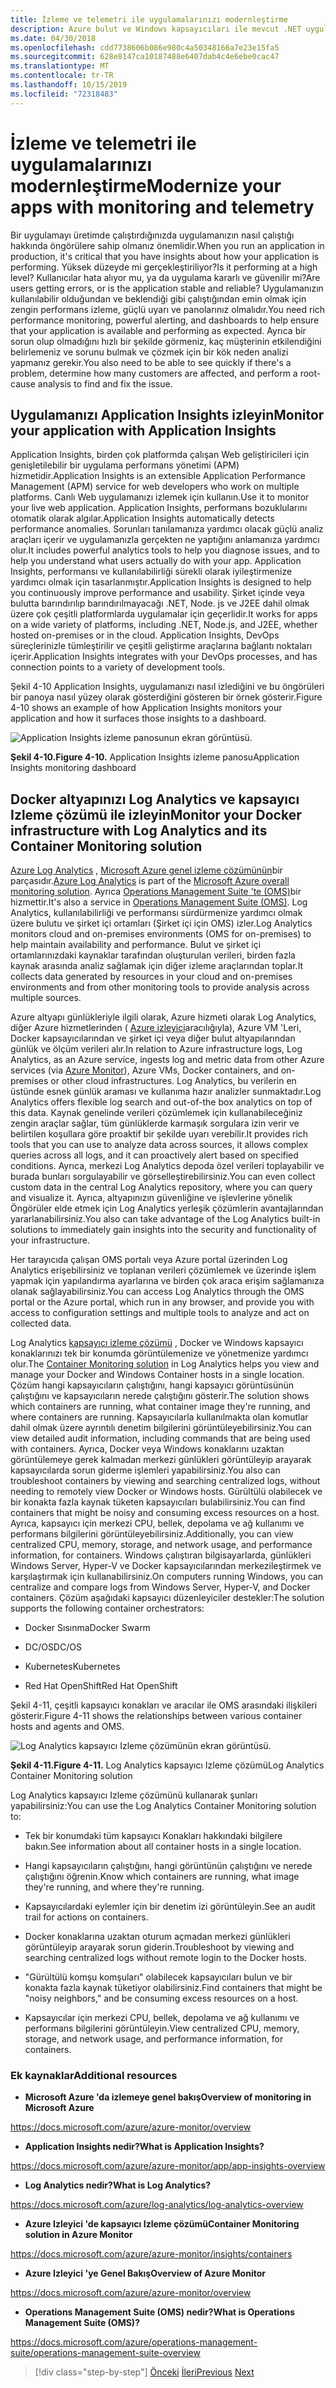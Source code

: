 ```yaml
---
title: İzleme ve telemetri ile uygulamalarınızı modernleştirme
description: Azure bulut ve Windows kapsayıcıları ile mevcut .NET uygulamalarını modernleştirin | İzleme ve telemetri ile uygulamalarınızı modernleştirin
ms.date: 04/30/2018
ms.openlocfilehash: cdd7738606b086e980c4a50348166a7e23e15fa5
ms.sourcegitcommit: 628e8147ca10187488e6407dab4c4e6ebe0cac47
ms.translationtype: MT
ms.contentlocale: tr-TR
ms.lasthandoff: 10/15/2019
ms.locfileid: "72318483"
---
```

# <a name="modernize-your-apps-with-monitoring-and-telemetry"></a><span data-ttu-id="3f4ae-103">İzleme ve telemetri ile uygulamalarınızı modernleştirme</span><span class="sxs-lookup"><span data-stu-id="3f4ae-103">Modernize your apps with monitoring and telemetry</span></span>

<span data-ttu-id="3f4ae-104">Bir uygulamayı üretimde çalıştırdığınızda uygulamanızın nasıl çalıştığı hakkında öngörülere sahip olmanız önemlidir.</span><span class="sxs-lookup"><span data-stu-id="3f4ae-104">When you run an application in production, it's critical that you have insights about how your application is performing.</span></span> <span data-ttu-id="3f4ae-105">Yüksek düzeyde mi gerçekleştiriliyor?</span><span class="sxs-lookup"><span data-stu-id="3f4ae-105">Is it performing at a high level?</span></span> <span data-ttu-id="3f4ae-106">Kullanıcılar hata alıyor mu, ya da uygulama kararlı ve güvenilir mi?</span><span class="sxs-lookup"><span data-stu-id="3f4ae-106">Are users getting errors, or is the application stable and reliable?</span></span> <span data-ttu-id="3f4ae-107">Uygulamanızın kullanılabilir olduğundan ve beklendiği gibi çalıştığından emin olmak için zengin performans izleme, güçlü uyarı ve panolarınız olmalıdır.</span><span class="sxs-lookup"><span data-stu-id="3f4ae-107">You need rich performance monitoring, powerful alerting, and dashboards to help ensure that your application is available and performing as expected.</span></span> <span data-ttu-id="3f4ae-108">Ayrıca bir sorun olup olmadığını hızlı bir şekilde görmeniz, kaç müşterinin etkilendiğini belirlemeniz ve sorunu bulmak ve çözmek için bir kök neden analizi yapmanız gerekir.</span><span class="sxs-lookup"><span data-stu-id="3f4ae-108">You also need to be able to see quickly if there's a problem, determine how many customers are affected, and perform a root-cause analysis to find and fix the issue.</span></span>

## <a name="monitor-your-application-with-application-insights"></a><span data-ttu-id="3f4ae-109">Uygulamanızı Application Insights izleyin</span><span class="sxs-lookup"><span data-stu-id="3f4ae-109">Monitor your application with Application Insights</span></span>

<span data-ttu-id="3f4ae-110">Application Insights, birden çok platformda çalışan Web geliştiricileri için genişletilebilir bir uygulama performans yönetimi (APM) hizmetidir.</span><span class="sxs-lookup"><span data-stu-id="3f4ae-110">Application Insights is an extensible Application Performance Management (APM) service for web developers who work on multiple platforms.</span></span> <span data-ttu-id="3f4ae-111">Canlı Web uygulamanızı izlemek için kullanın.</span><span class="sxs-lookup"><span data-stu-id="3f4ae-111">Use it to monitor your live web application.</span></span> <span data-ttu-id="3f4ae-112">Application Insights, performans bozuklularını otomatik olarak algılar.</span><span class="sxs-lookup"><span data-stu-id="3f4ae-112">Application Insights automatically detects performance anomalies.</span></span> <span data-ttu-id="3f4ae-113">Sorunları tanılamanıza yardımcı olacak güçlü analiz araçları içerir ve uygulamanızla gerçekten ne yaptığını anlamanıza yardımcı olur.</span><span class="sxs-lookup"><span data-stu-id="3f4ae-113">It includes powerful analytics tools to help you diagnose issues, and to help you understand what users actually do with your app.</span></span> <span data-ttu-id="3f4ae-114">Application Insights, performansı ve kullanılabilirliği sürekli olarak iyileştirmenize yardımcı olmak için tasarlanmıştır.</span><span class="sxs-lookup"><span data-stu-id="3f4ae-114">Application Insights is designed to help you continuously improve performance and usability.</span></span> <span data-ttu-id="3f4ae-115">Şirket içinde veya bulutta barındırılıp barındırılmayacağı .NET, Node. js ve J2EE dahil olmak üzere çok çeşitli platformlarda uygulamalar için geçerlidir.</span><span class="sxs-lookup"><span data-stu-id="3f4ae-115">It works for apps on a wide variety of platforms, including .NET, Node.js, and J2EE, whether hosted on-premises or in the cloud.</span></span> <span data-ttu-id="3f4ae-116">Application Insights, DevOps süreçlerinizle tümleştirilir ve çeşitli geliştirme araçlarına bağlantı noktaları içerir.</span><span class="sxs-lookup"><span data-stu-id="3f4ae-116">Application Insights integrates with your DevOps processes, and has connection points to a variety of development tools.</span></span>

<span data-ttu-id="3f4ae-117">Şekil 4-10 Application Insights, uygulamanızı nasıl izlediğini ve bu öngörüleri bir panoya nasıl yüzey olarak gösterdiğini gösteren bir örnek gösterir.</span><span class="sxs-lookup"><span data-stu-id="3f4ae-117">Figure 4-10 shows an example of how Application Insights monitors your application and how it surfaces those insights to a dashboard.</span></span>

![Application Insights izleme panosunun ekran görüntüsü.](./media/modernize-your-apps-with-monitoring-and-telemetry/application-insights-monitoring-dashboard.png)

<span data-ttu-id="3f4ae-119">**Şekil 4-10.**</span><span class="sxs-lookup"><span data-stu-id="3f4ae-119">**Figure 4-10.**</span></span> <span data-ttu-id="3f4ae-120">Application Insights izleme panosu</span><span class="sxs-lookup"><span data-stu-id="3f4ae-120">Application Insights monitoring dashboard</span></span>

## <a name="monitor-your-docker-infrastructure-with-log-analytics-and-its-container-monitoring-solution"></a><span data-ttu-id="3f4ae-121">Docker altyapınızı Log Analytics ve kapsayıcı Izleme çözümü ile izleyin</span><span class="sxs-lookup"><span data-stu-id="3f4ae-121">Monitor your Docker infrastructure with Log Analytics and its Container Monitoring solution</span></span>

<span data-ttu-id="3f4ae-122">[Azure Log Analytics](https://docs.microsoft.com/azure/log-analytics/log-analytics-overview) , [Microsoft Azure genel izleme çözümünün](https://docs.microsoft.com/azure/monitoring-and-diagnostics/monitoring-overview)bir parçasıdır.</span><span class="sxs-lookup"><span data-stu-id="3f4ae-122">[Azure Log Analytics](https://docs.microsoft.com/azure/log-analytics/log-analytics-overview) is part of the [Microsoft Azure overall monitoring solution](https://docs.microsoft.com/azure/monitoring-and-diagnostics/monitoring-overview).</span></span> <span data-ttu-id="3f4ae-123">Ayrıca [Operations Management Suite 'te (OMS)](https://docs.microsoft.com/azure/operations-management-suite/operations-management-suite-overview)bir hizmettir.</span><span class="sxs-lookup"><span data-stu-id="3f4ae-123">It's also a service in [Operations Management Suite (OMS)](https://docs.microsoft.com/azure/operations-management-suite/operations-management-suite-overview).</span></span> <span data-ttu-id="3f4ae-124">Log Analytics, kullanılabilirliği ve performansı sürdürmenize yardımcı olmak üzere bulutu ve şirket içi ortamları (Şirket içi için OMS) izler.</span><span class="sxs-lookup"><span data-stu-id="3f4ae-124">Log Analytics monitors cloud and on-premises environments (OMS for on-premises) to help maintain availability and performance.</span></span> <span data-ttu-id="3f4ae-125">Bulut ve şirket içi ortamlarınızdaki kaynaklar tarafından oluşturulan verileri, birden fazla kaynak arasında analiz sağlamak için diğer izleme araçlarından toplar.</span><span class="sxs-lookup"><span data-stu-id="3f4ae-125">It collects data generated by resources in your cloud and on-premises environments and from other monitoring tools to provide analysis across multiple sources.</span></span>

<span data-ttu-id="3f4ae-126">Azure altyapı günlükleriyle ilgili olarak, Azure hizmeti olarak Log Analytics, diğer Azure hizmetlerinden ( [Azure izleyici](https://docs.microsoft.com/azure/monitoring-and-diagnostics/monitoring-overview-azure-monitor)aracılığıyla), Azure VM 'Leri, Docker kapsayıcılarından ve şirket içi veya diğer bulut altyapılarından günlük ve ölçüm verileri alır.</span><span class="sxs-lookup"><span data-stu-id="3f4ae-126">In relation to Azure infrastructure logs, Log Analytics, as an Azure service, ingests log and metric data from other Azure services (via [Azure Monitor](https://docs.microsoft.com/azure/monitoring-and-diagnostics/monitoring-overview-azure-monitor)), Azure VMs, Docker containers, and on-premises or other cloud infrastructures.</span></span> <span data-ttu-id="3f4ae-127">Log Analytics, bu verilerin en üstünde esnek günlük araması ve kullanıma hazır analizler sunmaktadır.</span><span class="sxs-lookup"><span data-stu-id="3f4ae-127">Log Analytics offers flexible log search and out-of-the box analytics on top of this data.</span></span> <span data-ttu-id="3f4ae-128">Kaynak genelinde verileri çözümlemek için kullanabileceğiniz zengin araçlar sağlar, tüm günlüklerde karmaşık sorgulara izin verir ve belirtilen koşullara göre proaktif bir şekilde uyarı verebilir.</span><span class="sxs-lookup"><span data-stu-id="3f4ae-128">It provides rich tools that you can use to analyze data across sources, it allows complex queries across all logs, and it can proactively alert based on specified conditions.</span></span> <span data-ttu-id="3f4ae-129">Ayrıca, merkezi Log Analytics depoda özel verileri toplayabilir ve burada bunları sorgulayabilir ve görselleştirebilirsiniz.</span><span class="sxs-lookup"><span data-stu-id="3f4ae-129">You can even collect custom data in the central Log Analytics repository, where you can query and visualize it.</span></span> <span data-ttu-id="3f4ae-130">Ayrıca, altyapınızın güvenliğine ve işlevlerine yönelik Öngörüler elde etmek için Log Analytics yerleşik çözümlerin avantajlarından yararlanabilirsiniz.</span><span class="sxs-lookup"><span data-stu-id="3f4ae-130">You also can take advantage of the Log Analytics built-in solutions to immediately gain insights into the security and functionality of your infrastructure.</span></span>

<span data-ttu-id="3f4ae-131">Her tarayıcıda çalışan OMS portalı veya Azure portal üzerinden Log Analytics erişebilirsiniz ve toplanan verileri çözümlemek ve üzerinde işlem yapmak için yapılandırma ayarlarına ve birden çok araca erişim sağlamanıza olanak sağlayabilirsiniz.</span><span class="sxs-lookup"><span data-stu-id="3f4ae-131">You can access Log Analytics through the OMS portal or the Azure portal, which run in any browser, and provide you with access to configuration settings and multiple tools to analyze and act on collected data.</span></span>

<span data-ttu-id="3f4ae-132">Log Analytics [kapsayıcı izleme çözümü](https://docs.microsoft.com/azure/log-analytics/log-analytics-containers) , Docker ve Windows kapsayıcı konaklarınızı tek bir konumda görüntülemenize ve yönetmenize yardımcı olur.</span><span class="sxs-lookup"><span data-stu-id="3f4ae-132">The [Container Monitoring solution](https://docs.microsoft.com/azure/log-analytics/log-analytics-containers) in Log Analytics helps you view and manage your Docker and Windows Container hosts in a single location.</span></span> <span data-ttu-id="3f4ae-133">Çözüm hangi kapsayıcıların çalıştığını, hangi kapsayıcı görüntüsünün çalıştığını ve kapsayıcıların nerede çalıştığını gösterir.</span><span class="sxs-lookup"><span data-stu-id="3f4ae-133">The solution shows which containers are running, what container image they're running, and where containers are running.</span></span> <span data-ttu-id="3f4ae-134">Kapsayıcılarla kullanılmakta olan komutlar dahil olmak üzere ayrıntılı denetim bilgilerini görüntüleyebilirsiniz.</span><span class="sxs-lookup"><span data-stu-id="3f4ae-134">You can view detailed audit information, including commands that are being used with containers.</span></span> <span data-ttu-id="3f4ae-135">Ayrıca, Docker veya Windows konaklarını uzaktan görüntülemeye gerek kalmadan merkezi günlükleri görüntüleyip arayarak kapsayıcılarda sorun giderme işlemleri yapabilirsiniz.</span><span class="sxs-lookup"><span data-stu-id="3f4ae-135">You also can troubleshoot containers by viewing and searching centralized logs, without needing to remotely view Docker or Windows hosts.</span></span> <span data-ttu-id="3f4ae-136">Gürültülü olabilecek ve bir konakta fazla kaynak tüketen kapsayıcıları bulabilirsiniz.</span><span class="sxs-lookup"><span data-stu-id="3f4ae-136">You can find containers that might be noisy and consuming excess resources on a host.</span></span> <span data-ttu-id="3f4ae-137">Ayrıca, kapsayıcı için merkezi CPU, bellek, depolama ve ağ kullanımı ve performans bilgilerini görüntüleyebilirsiniz.</span><span class="sxs-lookup"><span data-stu-id="3f4ae-137">Additionally, you can view centralized CPU, memory, storage, and network usage, and performance information, for containers.</span></span> <span data-ttu-id="3f4ae-138">Windows çalıştıran bilgisayarlarda, günlükleri Windows Server, Hyper-V ve Docker kapsayıcılarından merkezileştirmek ve karşılaştırmak için kullanabilirsiniz.</span><span class="sxs-lookup"><span data-stu-id="3f4ae-138">On computers running Windows, you can centralize and compare logs from Windows Server, Hyper-V, and Docker containers.</span></span> <span data-ttu-id="3f4ae-139">Çözüm aşağıdaki kapsayıcı düzenleyiciler destekler:</span><span class="sxs-lookup"><span data-stu-id="3f4ae-139">The solution supports the following container orchestrators:</span></span>

- <span data-ttu-id="3f4ae-140">Docker Sısınma</span><span class="sxs-lookup"><span data-stu-id="3f4ae-140">Docker Swarm</span></span>

- <span data-ttu-id="3f4ae-141">DC/OS</span><span class="sxs-lookup"><span data-stu-id="3f4ae-141">DC/OS</span></span>

- <span data-ttu-id="3f4ae-142">Kubernetes</span><span class="sxs-lookup"><span data-stu-id="3f4ae-142">Kubernetes</span></span>

- <span data-ttu-id="3f4ae-143">Red Hat OpenShift</span><span class="sxs-lookup"><span data-stu-id="3f4ae-143">Red Hat OpenShift</span></span>

<span data-ttu-id="3f4ae-144">Şekil 4-11, çeşitli kapsayıcı konakları ve aracılar ile OMS arasındaki ilişkileri gösterir.</span><span class="sxs-lookup"><span data-stu-id="3f4ae-144">Figure 4-11 shows the relationships between various container hosts and agents and OMS.</span></span>

![Log Analytics kapsayıcı Izleme çözümünün ekran görüntüsü.](./media/modernize-your-apps-with-monitoring-and-telemetry/log-analytics-container-monitoring-solution.png)

<span data-ttu-id="3f4ae-146">**Şekil 4-11.**</span><span class="sxs-lookup"><span data-stu-id="3f4ae-146">**Figure 4-11.**</span></span> <span data-ttu-id="3f4ae-147">Log Analytics kapsayıcı Izleme çözümü</span><span class="sxs-lookup"><span data-stu-id="3f4ae-147">Log Analytics Container Monitoring solution</span></span>

<span data-ttu-id="3f4ae-148">Log Analytics kapsayıcı Izleme çözümünü kullanarak şunları yapabilirsiniz:</span><span class="sxs-lookup"><span data-stu-id="3f4ae-148">You can use the Log Analytics Container Monitoring solution to:</span></span>

- <span data-ttu-id="3f4ae-149">Tek bir konumdaki tüm kapsayıcı Konakları hakkındaki bilgilere bakın.</span><span class="sxs-lookup"><span data-stu-id="3f4ae-149">See information about all container hosts in a single location.</span></span>

- <span data-ttu-id="3f4ae-150">Hangi kapsayıcıların çalıştığını, hangi görüntünün çalıştığını ve nerede çalıştığını öğrenin.</span><span class="sxs-lookup"><span data-stu-id="3f4ae-150">Know which containers are running, what image they're running, and where they're running.</span></span>

- <span data-ttu-id="3f4ae-151">Kapsayıcılardaki eylemler için bir denetim izi görüntüleyin.</span><span class="sxs-lookup"><span data-stu-id="3f4ae-151">See an audit trail for actions on containers.</span></span>

- <span data-ttu-id="3f4ae-152">Docker konaklarına uzaktan oturum açmadan merkezi günlükleri görüntüleyip arayarak sorun giderin.</span><span class="sxs-lookup"><span data-stu-id="3f4ae-152">Troubleshoot by viewing and searching centralized logs without remote login to the Docker hosts.</span></span>

- <span data-ttu-id="3f4ae-153">"Gürültülü komşu komşuları" olabilecek kapsayıcıları bulun ve bir konakta fazla kaynak tüketiyor olabilirsiniz.</span><span class="sxs-lookup"><span data-stu-id="3f4ae-153">Find containers that might be "noisy neighbors," and be consuming excess resources on a host.</span></span>

- <span data-ttu-id="3f4ae-154">Kapsayıcılar için merkezi CPU, bellek, depolama ve ağ kullanımı ve performans bilgilerini görüntüleyin.</span><span class="sxs-lookup"><span data-stu-id="3f4ae-154">View centralized CPU, memory, storage, and network usage, and performance information, for containers.</span></span>

### <a name="additional-resources"></a><span data-ttu-id="3f4ae-155">Ek kaynaklar</span><span class="sxs-lookup"><span data-stu-id="3f4ae-155">Additional resources</span></span>

- <span data-ttu-id="3f4ae-156">**Microsoft Azure 'da izlemeye genel bakış**</span><span class="sxs-lookup"><span data-stu-id="3f4ae-156">**Overview of monitoring in Microsoft Azure**</span></span>

<https://docs.microsoft.com/azure/azure-monitor/overview>

- <span data-ttu-id="3f4ae-157">**Application Insights nedir?**</span><span class="sxs-lookup"><span data-stu-id="3f4ae-157">**What is Application Insights?**</span></span>

<https://docs.microsoft.com/azure/azure-monitor/app/app-insights-overview>

- <span data-ttu-id="3f4ae-158">**Log Analytics nedir?**</span><span class="sxs-lookup"><span data-stu-id="3f4ae-158">**What is Log Analytics?**</span></span>

<https://docs.microsoft.com/azure/log-analytics/log-analytics-overview>

- <span data-ttu-id="3f4ae-159">**Azure Izleyici 'de kapsayıcı Izleme çözümü**</span><span class="sxs-lookup"><span data-stu-id="3f4ae-159">**Container Monitoring solution in Azure Monitor**</span></span>

<https://docs.microsoft.com/azure/azure-monitor/insights/containers>

- <span data-ttu-id="3f4ae-160">**Azure Izleyici 'ye Genel Bakış**</span><span class="sxs-lookup"><span data-stu-id="3f4ae-160">**Overview of Azure Monitor**</span></span>

<https://docs.microsoft.com/azure/azure-monitor/overview>

- <span data-ttu-id="3f4ae-161">**Operations Management Suite (OMS) nedir?**</span><span class="sxs-lookup"><span data-stu-id="3f4ae-161">**What is Operations Management Suite (OMS)?**</span></span>

<https://docs.microsoft.com/azure/operations-management-suite/operations-management-suite-overview>

>[!div class="step-by-step"]
><span data-ttu-id="3f4ae-162">[Önceki](build-resilient-services-ready-for-the-cloud-embrace-transient-failures-in-the-cloud.md)
>[İleri](modernize-your-apps-lifecycle-with-ci-cd-pipelines-and-devops-tools-in-the-cloud.md)</span><span class="sxs-lookup"><span data-stu-id="3f4ae-162">[Previous](build-resilient-services-ready-for-the-cloud-embrace-transient-failures-in-the-cloud.md)
[Next](modernize-your-apps-lifecycle-with-ci-cd-pipelines-and-devops-tools-in-the-cloud.md)</span></span>
